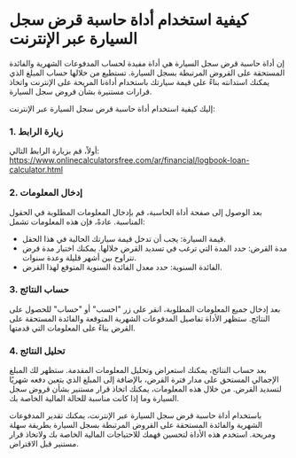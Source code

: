 كيفية استخدام أداة حاسبة قرض سجل السيارة عبر الإنترنت
=====================================================

إن أداة حاسبة قرض سجل السيارة هي أداة مفيدة لحساب المدفوعات الشهرية والفائدة المستحقة على القروض المرتبطة بسجل السيارة. تستطيع من خلالها حساب المبلغ الذي يمكنك استدانته بناءً على قيمة سيارتك باستخدام أداةنا المريحة على الإنترنت واتخاذ قرارات مستنيرة بشأن قروض سجل السيارة.

إليك كيفية استخدام أداة حاسبة قرض سجل السيارة عبر الإنترنت:

### 1. زيارة الرابط

أولاً، قم بزيارة الرابط التالي: <https://www.onlinecalculatorsfree.com/ar/financial/logbook-loan-calculator.html>

### 2. إدخال المعلومات

بعد الوصول إلى صفحة أداة الحاسبة، قم بإدخال المعلومات المطلوبة في الحقول المناسبة. عادةً، فإن هذه المعلومات تشمل:

- قيمة السيارة: يجب أن تدخل قيمة سيارتك الحالية في هذا الحقل.
- مدة القرض: حدد المدة التي ترغب في تسديد القرض خلالها. يمكنك اختيار مدة قرض تتراوح بين أشهر قليلة وعدة سنوات.
- الفائدة السنوية: حدد معدل الفائدة السنوية المتوقع لهذا القرض.

### 3. حساب النتائج

بعد إدخال جميع المعلومات المطلوبة، انقر على زر "احسب" أو "حساب" للحصول على النتائج. ستظهر الأداة تفاصيل المدفوعات الشهرية المتوقعة والفائدة المستحقة على القرض بناءً على المعلومات التي قدمتها.

### 4. تحليل النتائج

بعد حساب النتائج، يمكنك استعراض وتحليل المعلومات المقدمة. ستظهر لك المبلغ الإجمالي المستحق على مدار فترة القرض، بالإضافة إلى المبلغ الذي يتعين دفعه شهريًا لتسديد القرض. من خلال هذه المعلومات، يمكنك اتخاذ قرار مستنير بشأن قروض سجل السيارة وما إذا كانت مناسبة للحالة المالية الخاصة بك.

باستخدام أداة حاسبة قرض سجل السيارة عبر الإنترنت، يمكنك تقدير المدفوعات الشهرية والفائدة المستحقة على القروض المرتبطة بسجل السيارة بطريقة سهلة ومريحة. استخدم هذه الأداة لتحسين فهمك للاحتياجات المالية الخاصة بك ولاتخاذ قرار مستنير قبل الاقتراض.